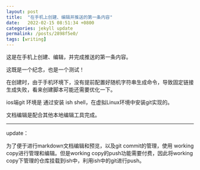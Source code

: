 ```yaml
---
layout: post
title:  "在手机上创建、编辑并推送的第一条内容"
date:   2022-02-15 08:51:34 +0800
categories: jekyll update
permalink: /posts/2898f5e0/
tags: [writing]
---
```


这是在手机上创建、编辑，并完成推送的第一条内容。 

这既是一个纪念，也是一个测试！ 

在创建时，由于手机环境下，没有提前配置好随机字符串生成命令，导致固定链接生成失败，看来创建脚本可能还需要优化一下。


ios端git 环境是 通过安装 ish shell，在虚拟Linux环境中安装git实现的。

文档编辑是配合其他本地编辑工具完成。

---

update：

为了便于进行markdown文档编辑和预览，以及git commit的管理，使用 working copy进行管理和编辑。但是working copy的push功能需要付费，因此将working copy下管理的仓库挂载到ish中，利用ish中的git进行push。


